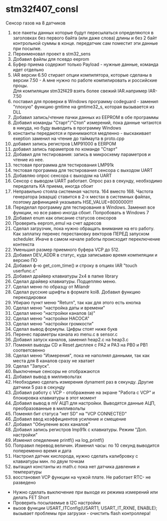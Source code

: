 # stm32f407_consl
Сенсор газов на 8 датчиков
1) все пакеты данных которые будут пересылаться определяются в заголовках
   без первого байта (или даже слова) длины и без 2 байт контрольной суммы в конце.
   передатчик сам поместит эти данные при посылке. 
2) Переименовал проект в stm32_sens
3) Добавил файлы для псевдо eeprom
4) Буфер приема содержит только Payload - нужные данные, команда идет отдельно
5) IAR версии 6.50 стирает опции компилятора, которые сделаны в версии 7.50 - 
   А мне нужно по работе компилировать и российские процы.  
   Для компиляции stm32f429 взять более свежий IAR.например IAR-7.50 
6) поставил для проверки в Windows программу codeguard - заменил "плохую"
   функцию gmtime на gmtime32_s, которая вызывается из DLL
7) Добавил запись/чтение пачки данных из EEPROM в обе программы
8) Добавил команды "Старт"/"Стоп" измерений, пока данные читаются в никуда,
   но буду выводить в программу Windows
9) константы передаются и принимаются медленно - выскакивает exeption
   заменил на чтение до таймаута в proto.cpp
10) добавил запись регистров LMP91000 в EERPOM
11) добавил запись параметров по команде "Старт"
12) Добавил для тестирования: запись в микросхему параметров и чтение из нее.
13) тестовая программа для тестирования LMP91k
14) тестовая программа для тестирования сенсора с выходом UART
15) Добавляю опрос сенсора с выходом на UART
16) Сенсор с выводом UART работает. Опрос раз в секунду, необходимо переделать КА приема, иногда сбоит
17) Неправильно стояла системная частота. 164 вместо 168. Частота генератора (кварца) ставится в 2-х местах
   в системных файлах, поэтому дефиницией указывать HSE_VALUE=8000000!!!
18) Переделал программу для тестирования в Windows. Заменил все функции, но все равно иногда сбоит. Попробовать в Windows 7 
19) Добавил enum как описание статусов сенсоров
20) Проверить eeprom_emul на счет адресов
21) Сделал загрузчик, пока нужно обращать внимание на его работу. Как заплатку перенес перестановку
    векторов ПЕРЕД запуском scheduler. Иначе в самом начале работы происходит переключение контекста
22) Уменьшил размер приемного буфера VCP до 512.
23) Добавил DEV_ADDR в статус, куда записываю время компиляции и версию ПО
24) Добавил ф-ю get_com_time() и строку в опциях IAR "touch userfunc.c"
25) Добавил драйвер клавиатуры 2x4 в папке library
26) Сделал драйвер клавиатуры. Подцепляю меню.
27) Сделал меню по образцу от Milandr
28) Сделал русские шрифты в формате koi8. Добавил функцию перекодировки
29) Убираю пункт меню "Return", так как для этого есть кнопка
30) Сделал меню "настройка даты и времени"
31) Сделал меню "настройки каналов (a)"
32) Сделал меню "настройки НАСОСА"
33) Сделал меню "настройки громкости"
34) Сделал вывод формулы. Цифры стоят ниже букв
35) Перенес параметры канала из menu.c в sensor.c
36) Добавил запуск каналов, заменил heap2.c на heap3.c
37) Поменял выводы CD и Reset дисплея с PA2 и PA3 на PB0 и PB1 соответсвенно
38) Сделал меню "Измерения", пока не наполнял данными, так как места для 8 каналов сразу не хватает
39) Сделал "Запуск".
40) Выключеные сенсоры не отображаются
41) Добавил вывод в милливольтах
42) Необходимо сделать измерения dynament раз в секунду. Другие датчики 5 раз в секунду
43) Добавил работу с VCP - отображение на экране "Работа с VCP" и блокировка клавиатуры в этот момент
44) Добавил вывод в mV АЦП для настройки. Выводятся данные АЦП, преобразованные в милливольты
45) Поменял бит статуса "нет SD" на "VCP CONNECTED"
46) Добавил ввод коэффициентов усиление и смещение
47) Добавил "Обнуление всех каналов"
48) Добавил запись регистров lmp91k с клавиатуры. Режим "Доп. настройки"
49) Изменил опеделение printf() на log_printf()
50) Поправил перевод величин. Изменил часы: по 10 секунд выводится попеременно время и дата
51) Настроил датчик кислорода, нужно сделать калибровку с клавиатуры мин. по двум точкам
52) вытащил константы из math.c пока нет датчика давления и температуры
53) восстановил VCP функции на чужой плате. Не работает RTC- не разведено


 - Нужно сделать выключение при выходе их режима измерений или делать FET Short
 - Проверить посылаемые в I2C настройки
 - вызов функции USART_ITConfig(USART1, USART_IT_RXNE, ENABLE); вызывает проблемы при загрузки  - очистить flash контроллера!

